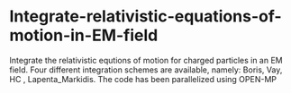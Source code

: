 # Integrate-relativistic-equations-of-motion-in-EM-field
Integrate the relativistic equtions of motion for charged particles in an EM field. Four different integration schemes are available, namely: Boris, Vay, HC , Lapenta_Markidis. The code has been parallelized using OPEN-MP


